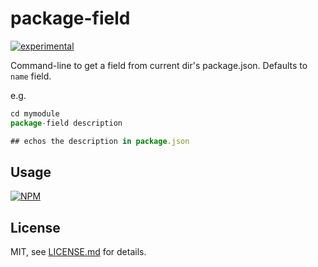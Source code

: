 # package-field

[![experimental](http://badges.github.io/stability-badges/dist/experimental.svg)](http://github.com/badges/stability-badges)

Command-line to get a field from current dir's package.json. Defaults to `name` field.

e.g.

```js
cd mymodule
package-field description

## echos the description in package.json

```

## Usage

[![NPM](https://nodei.co/npm/package-field.png)](https://nodei.co/npm/package-field/)

## License

MIT, see [LICENSE.md](http://github.com/mattdesl/package-field/blob/master/LICENSE.md) for details.

